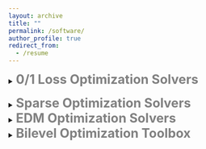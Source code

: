 ```yaml
---
layout: archive
title: ""  
permalink: /software/
author_profile: true
redirect_from:
  - /resume
---
```

<details>
  <summary><span style="color:grey"><b style="font-size:25px">0/1 Loss Optimization Solvers</b></span></summary>
  <br>
  
  <a href="https://github.com/ShenglongZhou/GPSP">GPSP</a>, a matlab package solving the one-bit compressive sensing problems.  Source codes for <br>
  <a href="https://www.researchgate.net/publication/348371863">Computing One-bit Compressive Sensing via Double-Sparsity Constrained Optimization</a>. <br><br>
  
  <a href="https://github.com/Huajun-Wang/L01ADMM">L01ADMM</a>, a matlab package solving the support vector machine.  Source codes for <br>
  <a href="https://arxiv.org/abs/1912.07418">Support vector machine classifier via  $L_{0/1}$ soft-margin loss</a>.  <br>
  
</details> <br>

<details>
  <summary><span style="color:grey"><b style="font-size:25px">Sparse  Optimization Solvers</b></span></summary>
  <br> 
  <a href="https://github.com/ShenglongZhou/NHTPver2">NHTP</a>, a matlab package solving the sparsity constrained optimization problems including compressed sensing, sparse logistic regression, sparse linear complementarity problems and so on.  Source codes for <br>
  <a href="https://arxiv.org/abs/1901.02763">Global and Quadratic Convergence of Newton Hard-Thresholding Pursuit</a>. <br><br>
 
  <a href="https://github.com/ShenglongZhou/NL0R">NL0R</a>, a matlab package solving the $\ell_0$ regularized optimization problems including compressed sensing, sparse logistic regression, sparse linear complementarity problems.  Source codes for <br>
  <a href="https://arxiv.org/abs/2004.05132">Newton Method for $\ell_0$-Regularized Optimization</a>.<br><br>
 
  <a href="https://github.com/ShenglongZhou/IIHT">IIHT</a>, a matlab package solving the sparsity constrained optimization problems.  Source codes for <br>
  <a href="http://www.ybook.co.jp/online2/oppjo/vol13/p325.html">A Convergent Iterative Hard Thresholding for Sparsity and Nonnegativity Constrained Optimization</a>. <br><br>
 
  <a href="https://github.com/ShenglongZhou/MIRL1">MIRL1</a>, a matlab package solving the reweighted $\ell_1$ minimization.  Source codes for <br>
  <a href="https://doi.org/10.1093/imaiai/iaw002">A Null-space-based Weighted $\ell_1$ Minimisation Approach to Compressed Sensing</a>.<br><br>
 
  <a href="https://github.com/ShenglongZhou/HTPCP">HTPCP</a>, a matlab package solving the sparse linear/nonlinear complementarity problems.  Source codes for <br>
  <a href="https://link.springer.com/article/10.1007/s11590-014-0834-7">A Half Thresholding Projection Algorithmfor Sparse Solutions of LCPs</a>. <br><br>
 
  <a href="https://github.com/ShenglongZhou/NSSVM">NSSVM</a>, a matlab package solving the sparse support vector machine.  Source codes for <br>
  <a href="https://arxiv.org/abs/2005.13771">Sparse SVM for Sufficient Data Reduction</a>. <br><br>
 
  <a href="https://github.com/ShenglongZhou/ADMM">ADMM</a>, a matlab package solving the  sparse and low-rank covariance matrix recovery problem.  Source codes for <br>
  <a href="https://link.springer.com/article/10.1007/s40305-014-0058-7">Sparse and Low-Rank Covariance Matrix Estimation</a>. <br><br>
 

<b> Two general forms of sparse optimization </b> <br><br>

Sparsity  constrained optimization:
\begin{eqnarray}
\label{SCO} \min_{x} && f(x), ~ {\rm s.t.}, ~ \Vert x \Vert_0\leq s 
\end{eqnarray}
 where $f: \mathbb{R}^{ n}\rightarrow  \mathbb{R}$, $s\ll n$ and $\Vert x \Vert_0$ is the so-called $\ell_0$ norm that counts the number of nonzero elements of $x$. 
 
<br> <br>
$\ell_0$ regularized optimization:
\begin{eqnarray}
\label{L0RO} \min_{x} && f(x) +\lambda \Vert x \Vert_0 
\end{eqnarray}
 where $f: \mathbb{R}^{ n}\rightarrow  \mathbb{R}$ and $\lambda>0$.  <br><br>
 
 

<b> Applications of sparse optimization </b>  <br>
 
Compressed sensing (<span style="color:orange"><b>CS</b></span>):
\begin{eqnarray}
f(x) = (1/2) \Vert Ax-b \Vert^2
\end{eqnarray}
where $A\in\mathbb{R}^{m\times n}, b\in \mathbb{R}^{m}$. <br><br>

 
Sparse logistic regression (<span style="color:orange"><b>SLR</b></span>):
\begin{eqnarray}
f(x) =  \frac{1}{m}\sum_{i=1}^{m}\left\lbrace \ln(1+ e^{\langle a_i, x\rangle})-b_i\langle a_i, x\rangle\right \rbrace+\mu\Vert x\Vert_2^2  
\end{eqnarray}
where $a_i\in\mathbb{R}^{n}, b_i\in \lbrace 0,1\rbrace, i=1,2,\cdots,m$ and $\mu\geq0$.<br><br>

 
Sparse linear complementarity problem (<span style="color:orange"><b>SLCP</b></span>):
\begin{eqnarray}
f(x) = \frac{1}{r}\sum_{i=1}^{m}\left\lbrace   (x_i)^r_{+}(M_ix+q_i)^r_{+}  +   (-x_i)^r_{+}   +  (-M_ix-q_i)^r_+ \right \rbrace 
\end{eqnarray}
where $M\in\mathbb{R}^{n\times n}, q\in \mathbb{R}^{n}, r\geq 2$, $M_i$ is the $i$th row of $M$ and $t_+:=\max \lbrace t,0\rbrace$. 
Note that  
\begin{eqnarray}
 f(x)=0~~ \Longleftrightarrow~~ x \geq 0,~ Mx+q\geq 0,~ \langle x , Mx+q \rangle=0 \nonumber
\end{eqnarray}
<br> 

Applications solved by the aforementioned solvers are summarized in following table:<br>
 
 <table border="2" width="0.5">
    <tr>
      <td style="width:5%" align="center"> </td>
      <td style="width:5%" align="center"><a  href='https://github.com/ShenglongZhou/NHTPver2'>NHTP</a></td>
      <td style="width:5%" align="center"><a  href='https://github.com/ShenglongZhou/NL0R'>NL0R</a></td>
      <td style="width:5%" align="center"><a  href='https://github.com/ShenglongZhou/IIHT'>IIHT</a></td>
      <td style="width:5%" align="center"><a  href='https://github.com/ShenglongZhou/MIRL1'>MIRL1</a></td>
      <td style="width:5%" align="center"><a  href='https://github.com/ShenglongZhou/HTPCP'>HTPCP</a></td>
    </tr>
     <tr>
    	  <td style="width:5%" align="left"><span style="color:orange">${\bf {\rm CS}}$</span></td>
        <td style="width:5%" align="center">$\surd$</td>
        <td style="width:5%" align="center">$\surd$</td>
        <td style="width:5%" align="center">$\surd$</td>
        <td style="width:5%" align="center">$\surd$</td>
        <td style="width:5%" align="center"> </td> 
    </tr>
      <tr>
    	  <td style="width:5%" align="left"><span style="color:orange">${\bf {\rm SLR}}$</span></td>
        <td style="width:5%" align="center">$\surd$</td>
        <td style="width:5%" align="center">$\surd$</td>
        <td style="width:5%" align="center">$\surd$</td>
        <td style="width:5%" align="center"> </td> 
        <td style="width:5%" align="center"> </td> 
    </tr>
      <tr>
    	  <td style="width:5%" align="left"><span style="color:orange">${\bf {\rm SLCP}}$</span></td>
        <td style="width:5%" align="center">$\surd$</td>
        <td style="width:5%" align="center">$\surd$</td>
        <td style="width:5%" align="center">$\surd$</td>
        <td style="width:5%" align="center"> </td>
        <td style="width:5%" align="center">$\surd$</td> 
    </tr>
    </table>
</details>

<details>
  <summary><span style="color:grey"><b style="font-size:25px">EDM Optimization Solvers</b></span></summary> <br>
 
  <a href="https://github.com/ShenglongZhou/SQREDM">SQREDM</a>, a matlab package solving Euclidean distance matrix optimization problems for multidimensional scaling including sensor network localization, molecular conformation.   Source codes for <br>
  <a href="https://ieeexplore.ieee.org/document/8399531">A Fast Matrix Majorization-Projection Method for Penalized Stress Minimization with Box Constraints</a>.<br><br>
 
  <a href="https://github.com/ShenglongZhou/PREEEDM">PREEEDM</a>, a matlab package solving Euclidean distance matrix optimization problems for multidimensional scaling including sensor network localization, molecular conformation.   Source codes for <br>
  <a href="https://doi.org/10.1007/s12532-019-00168-0">Robust Euclidean Embedding via EDM Optimization</a>.<br>
</details>

 
<details>
  <summary><span style="color:grey"><b style="font-size:25px">Bilevel Optimization Toolbox </b></span></summary><br>
 
  <a href="https://github.com/ShenglongZhou/BOLIB">BOLIB</a>, the first version of the library providing 124 test examples. See <br>
  <a href="https://arxiv.org/abs/1812.00230">BOLIB: bilevel optimization library of test problems</a> for more information.<br><br>
 
  <a href="https://biopt.github.io/bolib/">BOLIBver2</a>, the second version of  the library providing 173 test examples. See <br>
  <a href="https://www.researchgate.net/publication/338375731">BOLIB2019: bilevel optimization library of test problems version 2</a> for more information.<br><br>
 
  <a href="https://biopt.github.io/">BiOpt Toolbox</a>,  bilevel optimization toolbox including 173 test examples from <a href="https://biopt.github.io/bolib/">BOLIBver2</a>, three solvers to solve bilevel optimization problems and several useful tools. 
</details>




